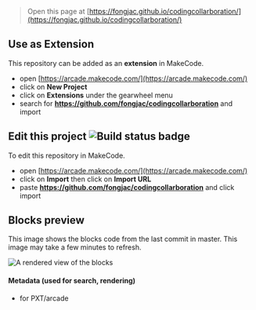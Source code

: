  


> Open this page at [https://fongjac.github.io/codingcollarboration/](https://fongjac.github.io/codingcollarboration/)

## Use as Extension

This repository can be added as an **extension** in MakeCode.

* open [https://arcade.makecode.com/](https://arcade.makecode.com/)
* click on **New Project**
* click on **Extensions** under the gearwheel menu
* search for **https://github.com/fongjac/codingcollarboration** and import

## Edit this project ![Build status badge](https://github.com/fongjac/codingcollarboration/workflows/MakeCode/badge.svg)

To edit this repository in MakeCode.

* open [https://arcade.makecode.com/](https://arcade.makecode.com/)
* click on **Import** then click on **Import URL**
* paste **https://github.com/fongjac/codingcollarboration** and click import

## Blocks preview

This image shows the blocks code from the last commit in master.
This image may take a few minutes to refresh.

![A rendered view of the blocks](https://github.com/fongjac/codingcollarboration/raw/master/.github/makecode/blocks.png)

#### Metadata (used for search, rendering)

* for PXT/arcade
<script src="https://makecode.com/gh-pages-embed.js"></script><script>makeCodeRender("{{ site.makecode.home_url }}", "{{ site.github.owner_name }}/{{ site.github.repository_name }}");</script>
